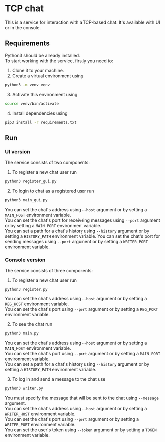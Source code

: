 # TCP chat

This is a service for interaction with a TCP-based chat. It's available with UI or in the console.


## Requirements

Python3 should be already installed.  
To start working with the service, firstly you need to: 

1. Clone it to your machine.
2. Create a virtual environment using

```bash 
python3 -m venv venv
```

3. Activate this environment using

```bash
source venv/bin/activate
```
4. Install dependencies using

```bash
pip3 install -r requirements.txt
```

## Run

### UI version

The service consists of two components:

1. To register a new chat user run 
```bash
python3 register_gui.py
```

2. To login to chat as a registered user run 
```bash
python3 main_gui.py
```  
You can set the chat's address using `--host` argument or by setting a `MAIN_HOST` environment variable.  
You can set the chat's port for receiveing messages using `--port` argument or by setting a `MAIN_PORT` environment variable.  
You can set a path for a chat's history using `--history` argument or by setting a `HISTORY_PATH` environment variable.
You can set the chat's port for sending messages using `--port` argument or by setting a `WRITER_PORT` environment variable.  


### Console version

The service consists of three components:

1. To register a new chat user run 
```bash
python3 register.py
```
You can set the chat's address using `--host` argument or by setting a `REG_HOST` environment variable.  
You can set the chat's port using `--port` argument or by setting a `REG_PORT` environment variable.

2. To see the chat run 
```bash
python3 main.py
```  
You can set the chat's address using `--host` argument or by setting a `MAIN_HOST` environment variable.  
You can set the chat's port using `--port` argument or by setting a `MAIN_PORT` environment variable.  
You can set a path for a chat's history using `--history` argument or by setting a `HISTORY_PATH` environment variable.

3. To log in and send a message to the chat use 
```bash
python3 writer.py
```
You must specify the message that will be sent to the chat using `--message` argument.  
You can set the chat's address using `--host` argument or by setting a `WRITER_HOST` environment variable.  
You can set the chat's port using `--port` argument or by setting a `WRITER_PORT` environment variable.  
You can set the user's token using `--token` argument or by setting a `TOKEN` environment variable.
